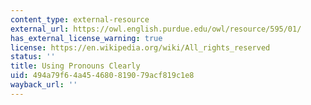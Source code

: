 ```yaml
---
content_type: external-resource
external_url: https://owl.english.purdue.edu/owl/resource/595/01/
has_external_license_warning: true
license: https://en.wikipedia.org/wiki/All_rights_reserved
status: ''
title: Using Pronouns Clearly
uid: 494a79f6-4a45-4680-8190-79acf819c1e8
wayback_url: ''
---
```

